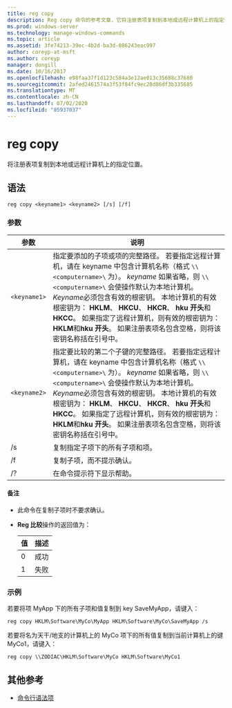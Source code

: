 ```yaml
---
title: reg copy
description: Reg copy 命令的参考文章，它将注册表项复制到本地或远程计算机上的指定位置。
ms.prod: windows-server
ms.technology: manage-windows-commands
ms.topic: article
ms.assetid: 3fe74213-39ec-4b2d-ba3d-086243eac997
author: coreyp-at-msft
ms.author: coreyp
manager: dongill
ms.date: 10/16/2017
ms.openlocfilehash: e98faa37f1d123c584a3e12ae013c35688c37680
ms.sourcegitcommit: 2afed2461574a3f53f84fc9ec28d86df3b335685
ms.translationtype: MT
ms.contentlocale: zh-CN
ms.lasthandoff: 07/02/2020
ms.locfileid: "85937037"
---
```

# <a name="reg-copy"></a>reg copy

将注册表项复制到本地或远程计算机上的指定位置。

## <a name="syntax"></a>语法

```
reg copy <keyname1> <keyname2> [/s] [/f]
```

### <a name="parameters"></a>参数

| 参数 | 说明 |
|--|--|
| `<keyname1>` | 指定要添加的子项或项的完整路径。 若要指定远程计算机，请在 keyname 中包含计算机名称（格式 `\\<computername>\` 为）。 *keyname* 如果省略，则 `\\<computername>\` 会使操作默认为本地计算机。 *Keyname*必须包含有效的根密钥。 本地计算机的有效根密钥为： **HKLM**、 **HKCU**、 **HKCR**、 **hku 开头**和**HKCC**。 如果指定了远程计算机，则有效的根密钥为： **HKLM**和**hku 开头**。 如果注册表项名包含空格，则将该密钥名称括在引号中。 |
| `<keyname2>` | 指定要比较的第二个子键的完整路径。 若要指定远程计算机，请在 keyname 中包含计算机名称（格式 `\\<computername>\` 为）。 *keyname* 如果省略，则 `\\<computername>\` 会使操作默认为本地计算机。 *Keyname*必须包含有效的根密钥。 本地计算机的有效根密钥为： **HKLM**、 **HKCU**、 **HKCR**、 **hku 开头**和**HKCC**。 如果指定了远程计算机，则有效的根密钥为： **HKLM**和**hku 开头**。 如果注册表项名包含空格，则将该密钥名称括在引号中。 |
| /s | 复制指定子项下的所有子项和项。 |
| /f | 复制子项，而不提示确认。 |
| /? | 在命令提示符下显示帮助。 |

#### <a name="remarks"></a>备注

- 此命令在复制子项时不要求确认。

- **Reg 比较**操作的返回值为：

    | 值 | 描述 |
    |--|--|
    | 0 | 成功 |
    | 1 | 失败 |

### <a name="examples"></a>示例

若要将项 MyApp 下的所有子项和值复制到 key SaveMyApp，请键入：

```
reg copy HKLM\Software\MyCo\MyApp HKLM\Software\MyCo\SaveMyApp /s
```

若要将名为天干/地支的计算机上的 MyCo 项下的所有值复制到当前计算机上的键 MyCo1，请键入：

```
reg copy \\ZODIAC\HKLM\Software\MyCo HKLM\Software\MyCo1
```

## <a name="additional-references"></a>其他参考

- [命令行语法项](command-line-syntax-key.md)
